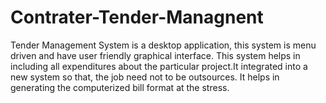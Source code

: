 # Contrater-Tender-Managnent
Tender Management System is a desktop application, this system is menu driven and have user friendly graphical interface. This system helps in including all expenditures about the particular project.It integrated into a new system so that, the job need not to be outsources. It helps in generating the computerized bill format at the stress.
